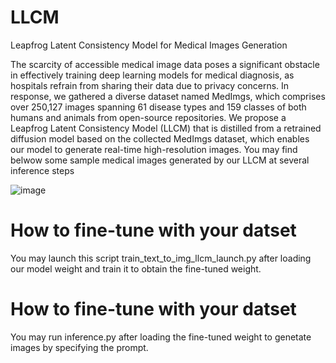 # LLCM
Leapfrog Latent Consistency Model for Medical Images Generation

The scarcity of accessible medical image data poses a significant obstacle in effectively training deep learning models for medical diagnosis, as hospitals refrain from sharing their data due to privacy concerns. In response, we gathered a diverse dataset named MedImgs, which comprises over 250,127 images spanning 61 disease types and 159 classes of both humans and animals from open-source repositories. We propose a Leapfrog Latent Consistency Model (LLCM) that is distilled from a retrained diffusion model based on the collected MedImgs dataset, which enables our model to generate real-time high-resolution images. You may find belwow some sample medical images generated by our LLCM at several inference steps

![image](https://github.com/lyskds/LLCM/assets/162650359/6192f441-50e2-453c-a966-36c54f77c32b)

# How to fine-tune with your datset
You may launch this script train_text_to_img_llcm_launch.py after loading our model weight and train it to obtain the fine-tuned weight.

# How to fine-tune with your datset
You may run inference.py after loading the fine-tuned weight to genetate images by specifying the prompt.
